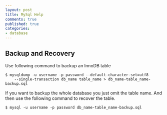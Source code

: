 ```yaml
---
layout: post
title: MySql Help
comments: true
published: true
categories:
- database
---
```


## Backup and Recovery

Use following command to backup an InnoDB table
```
$ mysqldump -u username -p password --default-character-set=utf8 
    --single-transaction db_name table_name > db_name-table_name-backup.sql
```
If you want to backup the whole database you just omit the table name. And
then use the following command to recover the table.
```
$ mysql -u username -p password db_name-table_name-backup.sql
```